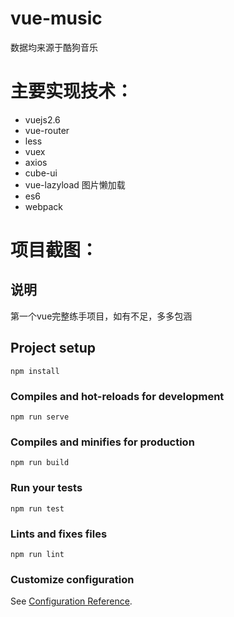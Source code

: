 # vue-music 
数据均来源于酷狗音乐

# 主要实现技术：
 - vuejs2.6
 - vue-router
 - less
 - vuex
 - axios
 - cube-ui
 - vue-lazyload 图片懒加载
 - es6 
 - webpack 
 
 # 项目截图：
 
 
 ## 说明
 第一个vue完整练手项目，如有不足，多多包涵

## Project setup
```
npm install
```

### Compiles and hot-reloads for development
```
npm run serve
```

### Compiles and minifies for production
```
npm run build
```

### Run your tests
```
npm run test
```

### Lints and fixes files
```
npm run lint
```

### Customize configuration
See [Configuration Reference](https://cli.vuejs.org/config/).
